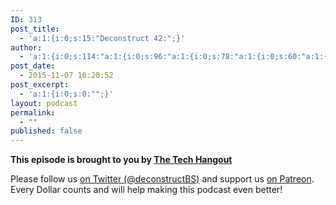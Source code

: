 ```yaml
---
ID: 313
post_title:
  - 'a:1:{i:0;s:15:"Deconstruct 42:";}'
author:
  - 'a:1:{i:0;s:114:"a:1:{i:0;s:96:"a:1:{i:0;s:78:"a:1:{i:0;s:60:"a:1:{i:0;s:42:"a:1:{i:0;s:24:"a:1:{i:0;s:7:"patrice";}";}";}";}";}";}";}'
post_date:
  - 2015-11-07 10:20:52
post_excerpt:
  - 'a:1:{i:0;s:0:"";}'
layout: podcast
permalink:
  - ""
published: false
---
```



<p></p>
<p><strong>This episode is brought to you by <a href="http://thetechhangout.com">The Tech Hangout</a></strong>
</p>
<p>
Please follow us <a href="http://twitter.com/deconstructBS">on Twitter (@deconstructBS)</a> and support us <a href="http://patreon.com/deconstruct">on Patreon</a>. Every Dollar counts and will help making this podcast even better!
</p>